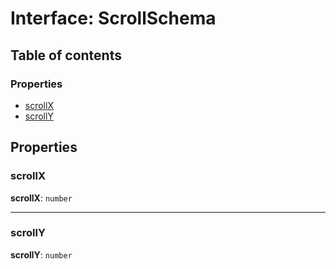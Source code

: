 # Interface: ScrollSchema

## Table of contents

### Properties

* [scrollX](/en/auto-docs/free-layout-editor/interfaces/ScrollSchema.md#scrollx)
* [scrollY](/en/auto-docs/free-layout-editor/interfaces/ScrollSchema.md#scrolly)

## Properties

### scrollX

**scrollX**: `number`

***

### scrollY

**scrollY**: `number`

